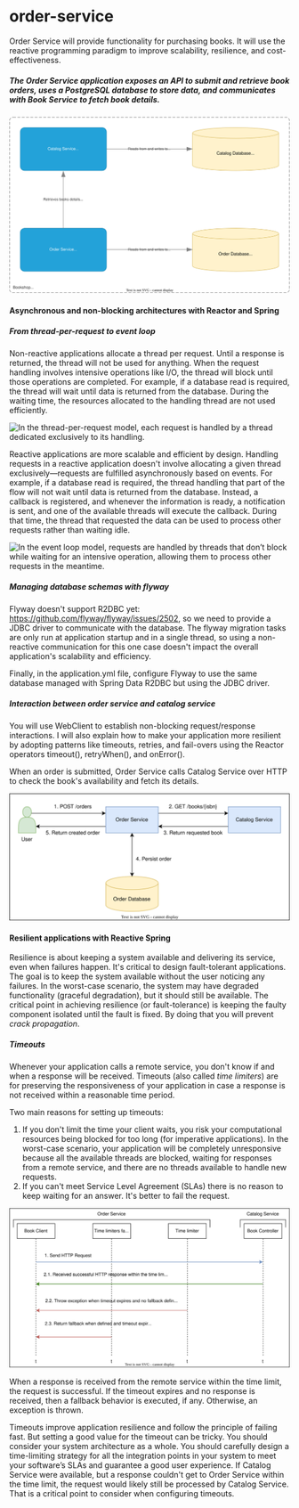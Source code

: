 # order-service

Order Service will provide functionality for purchasing books.
It will use the reactive programming paradigm to improve scalability, resilience, and cost-effectiveness.

##### The Order Service application exposes an API to submit and retrieve book orders, uses a PostgreSQL database to store data, and communicates with Book Service to fetch book details.

![](https://github.com/sanjayrawat1/bookshop/blob/main/order-service/diagrams/order-service.drawio.svg)

#### Asynchronous and non-blocking architectures with Reactor and Spring

##### From thread-per-request to event loop
Non-reactive applications allocate a thread per request. Until a response is returned, the thread will not be used for anything. When the request handling
involves intensive operations like I/O, the thread will block until those operations are completed. For example, if a database read is required, the thread
will wait until data is returned from the database. During the waiting time, the resources allocated to the handling thread are not used efficiently.

![](https://github.com/sanjayrawat1/bookshop/blob/main/order-service/diagrams/thread-per-request-model.drawio.svg "In the thread-per-request model, each request
is handled by a thread dedicated exclusively to its handling.")

Reactive applications are more scalable and efficient by design. Handling requests in a reactive application doesn't involve allocating a given thread
exclusively—requests are fulfilled asynchronously based on events. For example, if a database read is required, the thread handling that part of the flow will
not wait until data is returned from the database. Instead, a callback is registered, and whenever the information is ready, a notification is sent, and one of
the available threads will execute the callback. During that time, the thread that requested the data can be used to process other requests rather than waiting idle.

![](https://github.com/sanjayrawat1/bookshop/blob/main/order-service/diagrams/event-loop-model.drawio.svg "In the event loop model, requests are handled by
threads that don’t block while waiting for an intensive operation, allowing them to process other requests in the meantime.")

##### Managing database schemas with flyway
Flyway doesn't support R2DBC yet: https://github.com/flyway/flyway/issues/2502, so we need to provide a JDBC driver to communicate with the database. The flyway migration tasks are only run at application
startup and in a single thread, so using a non-reactive communication for this one case doesn't impact the overall application's scalability and efficiency.

Finally, in the application.yml file, configure Flyway to use the same database managed with Spring Data R2DBC but using the JDBC driver.

##### Interaction between order service and catalog service
You will use WebClient to establish non-blocking request/response interactions. I will also explain how to make your application more resilient by adopting patterns like
timeouts, retries, and fail-overs using the Reactor operators timeout(), retryWhen(), and onError().

When an order is submitted, Order Service calls Catalog Service over HTTP to check the book's availability and fetch its details.

![](https://github.com/sanjayrawat1/bookshop/blob/main/order-service/diagrams/order-service-interaction-with-catalog-service.drawio.svg)

#### Resilient applications with Reactive Spring

Resilience is about keeping a system available and delivering its service, even when failures happen. It's critical to design fault-tolerant applications.
The goal is to keep the system available without the user noticing any failures. In the worst-case scenario, the system may have degraded functionality
(graceful degradation), but it should still be available.
The critical point in achieving resilience (or fault-tolerance) is keeping the faulty component isolated until the fault is fixed. By doing that you will
prevent _crack propagation_.

##### Timeouts
Whenever your application calls a remote service, you don't know if and when a response will be received. Timeouts (also called _time limiters_) are for
preserving the responsiveness of your application in case a response is not received within a reasonable time period.

Two main reasons for setting up timeouts:
1. If you don't limit the time your client waits, you risk your computational resources being blocked for too long (for imperative applications).
In the worst-case scenario, your application will be completely unresponsive because all the available threads are blocked, waiting for responses from a
remote service, and there are no threads available to handle new requests.
2. If you can't meet Service Level Agreement (SLAs) there is no reason to keep waiting for an answer. It's better to fail the request.

![](https://github.com/sanjayrawat1/bookshop/blob/main/order-service/diagrams/request-response-interaction-when-timeouts-and-failovers-defined.drawio.svg)

When a response is received from the remote service within the time limit, the request is successful. If the timeout expires and no response is received,
then a fallback behavior is executed, if any. Otherwise, an exception is thrown.

Timeouts improve application resilience and follow the principle of failing fast. But setting a good value for the timeout can be tricky. You should consider
your system architecture as a whole. You should carefully design a time-limiting strategy for all the integration points in your system to meet your software’s
SLAs and guarantee a good user experience.
If Catalog Service were available, but a response couldn't get to Order Service within the time limit, the request would likely still be processed by Catalog
Service. That is a critical point to consider when configuring timeouts.
